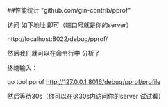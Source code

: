 ##性能统计 "github.com/gin-contrib/pprof"

访问 如下地址 即可（端口号就是你的server）

http://localhost:8022/debug/pprof/

然后我们就可以在命令行中 分析了

终端输入：

go tool pprof http://127.0.0.1:8016/debug/pprof/profile

然后等待30s（你可以在这30s内访问你的server 试试看）